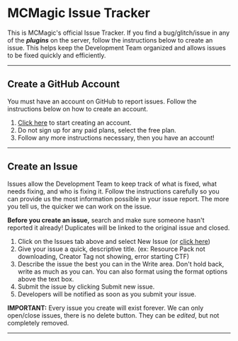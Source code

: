 MCMagic Issue Tracker
======

This is MCMagic's official Issue Tracker. If you find a bug/glitch/issue in any of the __*plugins*__ on the server, follow the instructions below to create an issue. This helps keep the Development Team organized and allows issues to be fixed quickly and efficiently.

---
Create a GitHub Account
-----
You must have an account on GitHub to report issues. Follow the instructions below on how to create an account.

1. [Click here](https://github.com/join) to start creating an account.
2. Do not sign up for any paid plans, select the free plan.
3. Follow any more instructions necessary, then you have an account!

---
Create an Issue
-----
Issues allow the Development Team to keep track of what is fixed, what needs fixing, and who is fixing it. Follow the instructions carefully so you can provide us the most information possible in your issue report. The more you tell us, the quicker we can work on the issue.

**Before you create an issue,** search and make sure someone hasn't reported it already! Duplicates will be linked to the original issue and closed.

1. Click on the Issues tab above and select New Issue (or [click here](https://github.com/MCMagicParks/IssueTracker/issues/new))
2. Give your issue a quick, descriptive title. (ex: Resource Pack not downloading, Creator Tag not showing, error starting CTF)
3. Describe the issue the best you can in the Write area. Don't hold back, write as much as you can. You can also format using the format options above the text box.
4. Submit the issue by clicking Submit new issue.
5. Developers will be notified as soon as you submit your issue.

**IMPORTANT:** Every issue you create will exist forever. We can only open/close issues, there is no delete button. They can be _edited_, but not completely removed.

---
